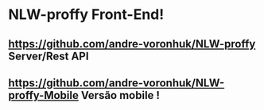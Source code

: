 # NLW-proffy Front-End!

## https://github.com/andre-voronhuk/NLW-proffy Server/Rest API 

## https://github.com/andre-voronhuk/NLW-proffy-Mobile Versão mobile !
